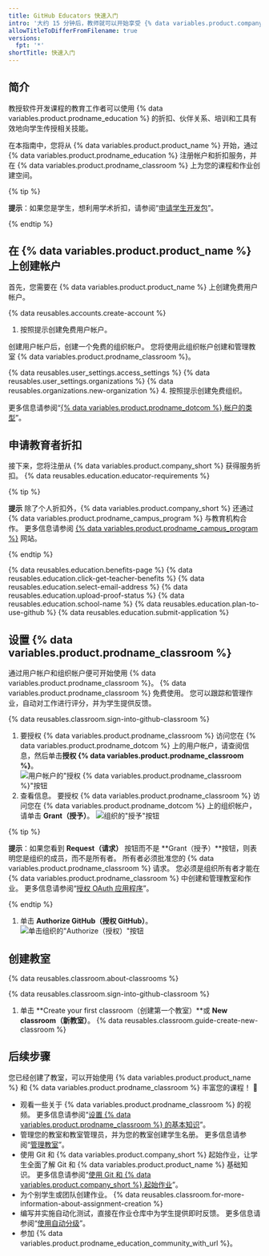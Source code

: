 ```yaml
---
title: GitHub Educators 快速入门
intro: '大约 15 分钟后，教师就可以开始享受 {% data variables.product.company_short %} 的优惠、培训和工具，然后使用 {% data variables.product.prodname_classroom %} 在软件开发课程中为学生创建教室。'
allowTitleToDifferFromFilename: true
versions:
  fpt: '*'
shortTitle: 快速入门
---
```


## 简介

教授软件开发课程的教育工作者可以使用 {% data variables.product.prodname_education %} 的折扣、伙伴关系、培训和工具有效地向学生传授相关技能。

在本指南中，您将从 {% data variables.product.product_name %} 开始，通过 {% data variables.product.prodname_education %} 注册帐户和折扣服务，并在 {% data variables.product.prodname_classroom %} 上为您的课程和作业创建空间。

{% tip %}

**提示**：如果您是学生，想利用学术折扣，请参阅“[申请学生开发包](/github/teaching-and-learning-with-github-education/applying-for-a-student-developer-pack)”。

{% endtip %}

## 在 {% data variables.product.product_name %} 上创建帐户

首先，您需要在 {% data variables.product.product_name %} 上创建免费用户帐户。

{% data reusables.accounts.create-account %}
1. 按照提示创建免费用户帐户。

创建用户帐户后，创建一个免费的组织帐户。 您将使用此组织帐户创建和管理教室 {% data variables.product.prodname_classroom %}。

{% data reusables.user_settings.access_settings %}
{% data reusables.user_settings.organizations %}
{% data reusables.organizations.new-organization %}
4. 按照提示创建免费组织。

更多信息请参阅“[{% data variables.product.prodname_dotcom %} 帐户的类型](/github/getting-started-with-github/types-of-github-accounts)”。

## 申请教育者折扣

接下来，您将注册从 {% data variables.product.company_short %} 获得服务折扣。 {% data reusables.education.educator-requirements %}

{% tip %}

**提示** 除了个人折扣外，{% data variables.product.company_short %} 还通过 {% data variables.product.prodname_campus_program %} 与教育机构合作。 更多信息请参阅 [{% data variables.product.prodname_campus_program %}](https://education.github.com/schools) 网站。

{% endtip %}

{% data reusables.education.benefits-page %}
{% data reusables.education.click-get-teacher-benefits %}
{% data reusables.education.select-email-address %}
{% data reusables.education.upload-proof-status %}
{% data reusables.education.school-name %}
{% data reusables.education.plan-to-use-github %}
{% data reusables.education.submit-application %}

## 设置 {% data variables.product.prodname_classroom %}

通过用户帐户和组织帐户便可开始使用 {% data variables.product.prodname_classroom %}。 {% data variables.product.prodname_classroom %} 免费使用。 您可以跟踪和管理作业，自动对工作进行评分，并为学生提供反馈。

{% data reusables.classroom.sign-into-github-classroom %}
1. 要授权 {% data variables.product.prodname_classroom %} 访问您在 {% data variables.product.prodname_dotcom %} 上的用户帐户，请查阅信息，然后单击**授权 {% data variables.product.prodname_classroom %}**。 ![用户帐户的"授权 {% data variables.product.prodname_classroom %}"按钮](/assets/images/help/classroom/setup-click-authorize-github-classroom.png)
1. 查看信息。 要授权 {% data variables.product.prodname_classroom %} 访问您在 {% data variables.product.prodname_dotcom %} 上的组织帐户，请单击 **Grant（授予）**。 ![组织的"授予"按钮](/assets/images/help/classroom/setup-click-grant.png)

  {% tip %}

  **提示**：如果您看到 **Request（请求）** 按钮而不是 **Grant（授予）**按钮，则表明您是组织的成员，而不是所有者。 所有者必须批准您的 {% data variables.product.prodname_classroom %} 请求。 您必须是组织所有者才能在 {% data variables.product.prodname_classroom %} 中创建和管理教室和作业。 更多信息请参阅“[授权 OAuth 应用程序](/github/authenticating-to-github/authorizing-oauth-apps#oauth-apps-and-organizations)”。

  {% endtip %}

1. 单击 **Authorize GitHub（授权 GitHub）**。 ![单击组织的"Authorize（授权）"按钮](/assets/images/help/classroom/setup-click-authorize-github.png)

## 创建教室

{% data reusables.classroom.about-classrooms %}

{% data reusables.classroom.sign-into-github-classroom %}
1. 单击 **Create your first classroom（创建第一个教室）**或 **New classroom（新教室）**。
{% data reusables.classroom.guide-create-new-classroom %}

## 后续步骤

您已经创建了教室，可以开始使用 {% data variables.product.product_name %} 和 {% data variables.product.prodname_classroom %} 丰富您的课程！  🎉

- 观看一些关于 {% data variables.product.prodname_classroom %} 的视频。 更多信息请参阅“[设置 {% data variables.product.prodname_classroom %} 的基本知识](/education/manage-coursework-with-github-classroom/basics-of-setting-up-github-classroom)”。
- 管理您的教室和教室管理员，并为您的教室创建学生名册。 更多信息请参阅“[管理教室](/education/manage-coursework-with-github-classroom/manage-classrooms)”。
- 使用 Git 和 {% data variables.product.company_short %} 起始作业，让学生全面了解 Git 和 {% data variables.product.product_name %} 基础知识。 更多信息请参阅“[使用 Git 和 {% data variables.product.company_short %} 起始作业](/education/manage-coursework-with-github-classroom/use-the-git-and-github-starter-assignment)”。
- 为个别学生或团队创建作业。 {% data reusables.classroom.for-more-information-about-assignment-creation %}
- 编写并实施自动化测试，直接在作业仓库中为学生提供即时反馈。 更多信息请参阅“[使用自动分级](/education/manage-coursework-with-github-classroom/use-autograding)”。
- 参加 {% data variables.product.prodname_education_community_with_url %}。
